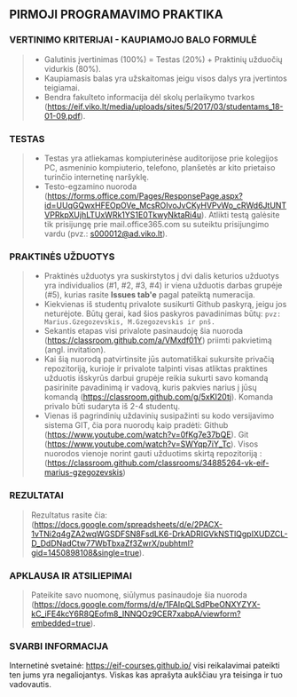 ## PIRMOJI PROGRAMAVIMO PRAKTIKA
### VERTINIMO KRITERIJAI - KAUPIAMOJO BALO FORMULĖ 
> - Galutinis įvertinimas (100%) = Testas (20%) + Praktinių užduočių vidurkis (80%). 
> - Kaupiamasis balas yra užskaitomas jeigu visos dalys yra įvertintos teigiamai.
> - Bendra fakulteto informacija dėl skolų perlaikymo tvarkos (https://eif.viko.lt/media/uploads/sites/5/2017/03/studentams_18-01-09.pdf).
### TESTAS
> - Testas yra atliekamas kompiuterinėse auditorijose prie kolegijos PC, asmeninio kompiuterio, telefono, planšetės ar kito prietaiso turinčio internetinę naršyklę.
> - Testo-egzamino nuoroda (https://forms.office.com/Pages/ResponsePage.aspx?id=UUqGQwxHFEOpOVe_McsROIvoJvCKyHVPvWo_cRWd6JtUNTVPRkpXUjhLTUxWRk1YS1E0TkwyNktaRi4u). Atlikti testą galėsite tik prisijungę prie mail.office365.com su suteiktu prisijungimo vardu (pvz.: s000012@ad.viko.lt).
### PRAKTINĖS UŽDUOTYS
> - Praktinės užduotys yra suskirstytos į dvi dalis keturios užduotys yra individualios (#1, #2, #3, #4) ir viena užduotis darbas grupėje (#5), kurias rasite **Issues tab'e** pagal pateiktą numeracija.
> - Kiekvienas iš studentų privalote susikurti Github paskyrą, jeigu jos neturėjote. Būtų gerai, kad šios paskyros pavadinimas būtų:
`pvz: Marius.Gzegozevskis, M.Gzegozevskis ir pnš.`
> - Sekantis etapas visi privalote pasinaudoję šia nuoroda (https://classroom.github.com/a/VMxdf01Y) priimti pakvietimą (angl. invitation).
> - Kai šią nuorodą patvirtinsite jūs automatiškai sukursite privačią repozitoriją, kurioje ir privalote talpinti visas atliktas praktines užduotis išskyrūs darbui grupėje reikia sukurti savo komandą pasirinite pavadinimą ir vadovą, kuris pakvies narius į jūsų komandą (https://classroom.github.com/g/5xKI20tj).
> Komanda privalo būti sudaryta iš 2-4 studentų.
> - Vienas iš pagrindinių uždavinių susipažinti su kodo versijavimo sistema GIT, čia pora nuorodų kaip pradėti:
> Github (https://www.youtube.com/watch?v=0fKg7e37bQE).
> Git (https://www.youtube.com/watch?v=SWYqp7iY_Tc).
> Visos nuorodos vienoje norint gauti užduotims skirtą repozitoriją : (https://classroom.github.com/classrooms/34885264-vk-eif-marius-gzegozevskis)
### REZULTATAI
> Rezultatus rasite čia: (https://docs.google.com/spreadsheets/d/e/2PACX-1vTNi2q4gZA2wqWGSDFSN8FsdLK6-DrkADRIGVkNSTlQgpIXUDZCL-D_DdDNadCtw77WbTbxaZf3ZwrX/pubhtml?gid=1450898108&single=true).
### APKLAUSA IR ATSILIEPIMAI 
> Pateikite savo nuomonę, siūlymus pasinaudoje šia nuoroda (https://docs.google.com/forms/d/e/1FAIpQLSdPbeONXYZYX-kC_iFE4kcY6R8QEofm8_INNQOz9CER7xabpA/viewform?embedded=true).
### SVARBI INFORMACIJA 
Internetinė svetainė: https://eif-courses.github.io/ visi reikalavimai pateikti ten jums yra negaliojantys. Viskas kas aprašyta aukščiau yra teisinga ir tuo vadovautis.
